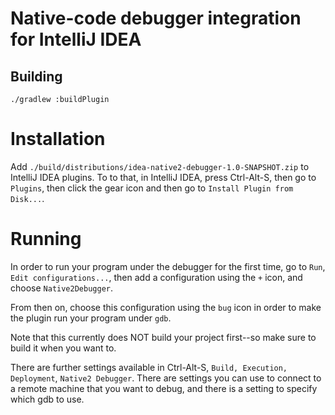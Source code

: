 # Native-code debugger integration for IntelliJ IDEA

## Building

    ./gradlew :buildPlugin

# Installation

Add `./build/distributions/idea-native2-debugger-1.0-SNAPSHOT.zip` to IntelliJ IDEA plugins. To to that, in IntelliJ IDEA, press Ctrl-Alt-S, then go to `Plugins`, then click the gear icon and then go to `Install Plugin from Disk...`.

# Running

In order to run your program under the debugger for the first time, go to `Run`, `Edit configurations...`, then add a configuration using the `+` icon, and choose `Native2Debugger`. 

From then on, choose this configuration using the `bug` icon in order to make the plugin run your program under `gdb`.

Note that this currently does NOT build your project first--so make sure to build it when you want to.

There are further settings available in Ctrl-Alt-S, `Build, Execution, Deployment`, `Native2 Debugger`. There are settings you can use to connect to a remote machine that you want to debug, and there is a setting to specify which gdb to use.
